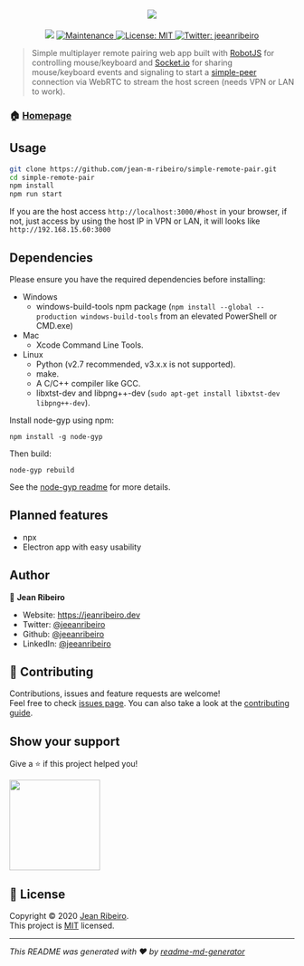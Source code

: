 <h1 align="center"><img src="http://jeanribeiro.me/host/imgs/simple-remote-pair.png"></h1>
<p align="center">
  <img src="https://img.shields.io/npm/v/simple-remote-pair.svg?orange=blue" />
  <a href="https://github.com/jean-m-ribeiro/simple-pair/graphs/commit-activity" target="_blank">
    <img alt="Maintenance" src="https://img.shields.io/badge/Maintained%3F-yes-green.svg" />
  </a>
  <a href="https://github.com/jean-m-ribeiro/simple-pair/blob/master/LICENSE" target="_blank">
    <img alt="License: MIT" src="https://img.shields.io/github/license/jean-m-ribeiro/simple-remote-pair" />
  </a>
  <a href="https://twitter.com/jeeanribeiro" target="_blank">
    <img alt="Twitter: jeeanribeiro" src="https://img.shields.io/twitter/follow/jeeanribeiro.svg?style=social" />
  </a>
</p>

> Simple multiplayer remote pairing web app built with [RobotJS](https://github.com/octalmage/robotjs) for controlling mouse/keyboard and [Socket.io](https://github.com/socketio/socket.io) for sharing mouse/keyboard events and signaling to start a [simple-peer](https://github.com/feross/simple-peer) connection via WebRTC to stream the host screen (needs VPN or LAN to work).

### 🏠 [Homepage](https://jeeanribeiro.github.io/simple-remote-pair/)

## Usage

```sh
git clone https://github.com/jean-m-ribeiro/simple-remote-pair.git
cd simple-remote-pair
npm install
npm run start
```

If you are the host access `http://localhost:3000/#host` in your browser, if not, just access by using the host IP in VPN or LAN, it will looks like `http://192.168.15.60:3000`

## Dependencies

Please ensure you have the required dependencies before installing:

* Windows
  * windows-build-tools npm package (`npm install --global --production windows-build-tools` from an elevated PowerShell or CMD.exe)
* Mac
  * Xcode Command Line Tools.
* Linux
  * Python (v2.7 recommended, v3.x.x is not supported).
  * make.
  * A C/C++ compiler like GCC.
  * libxtst-dev and libpng++-dev (`sudo apt-get install libxtst-dev libpng++-dev`).

Install node-gyp using npm:

```
npm install -g node-gyp
```

Then build:

```
node-gyp rebuild
```

See the [node-gyp readme](https://github.com/nodejs/node-gyp#installation) for more details.

## Planned features

- npx
- Electron app with easy usability

## Author

👤 **Jean Ribeiro**

* Website: https://jeanribeiro.dev
* Twitter: [@jeeanribeiro](https://twitter.com/jeeanribeiro)
* Github: [@jeeanribeiro](https://github.com/jeeanribeiro)
* LinkedIn: [@jeeanribeiro](https://linkedin.com/in/jeeanribeiro)

## 🤝 Contributing

Contributions, issues and feature requests are welcome!<br />Feel free to check [issues page](https://github.com/jean-m-ribeiro/simple-pair/issues). You can also take a look at the [contributing guide](https://github.com/jean-m-ribeiro/simple-pair/blob/master/CONTRIBUTING.md).

## Show your support

Give a ⭐️ if this project helped you!

<a href="https://www.patreon.com/jeeanribeiro">
  <img src="https://c5.patreon.com/external/logo/become_a_patron_button@2x.png" width="160">
</a>

## 📝 License

Copyright © 2020 [Jean Ribeiro](https://github.com/jean-m-ribeiro).<br />
This project is [MIT](https://github.com/jean-m-ribeiro/simple-pair/blob/master/LICENSE) licensed.

***
_This README was generated with ❤️ by [readme-md-generator](https://github.com/kefranabg/readme-md-generator)_
